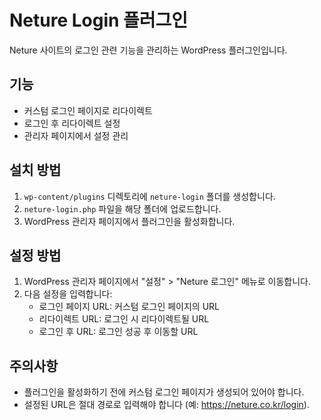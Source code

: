 # Neture Login 플러그인

Neture 사이트의 로그인 관련 기능을 관리하는 WordPress 플러그인입니다.

## 기능

- 커스텀 로그인 페이지로 리다이렉트
- 로그인 후 리다이렉트 설정
- 관리자 페이지에서 설정 관리

## 설치 방법

1. `wp-content/plugins` 디렉토리에 `neture-login` 폴더를 생성합니다.
2. `neture-login.php` 파일을 해당 폴더에 업로드합니다.
3. WordPress 관리자 페이지에서 플러그인을 활성화합니다.

## 설정 방법

1. WordPress 관리자 페이지에서 "설정" > "Neture 로그인" 메뉴로 이동합니다.
2. 다음 설정을 입력합니다:
   - 로그인 페이지 URL: 커스텀 로그인 페이지의 URL
   - 리다이렉트 URL: 로그인 시 리다이렉트될 URL
   - 로그인 후 URL: 로그인 성공 후 이동할 URL

## 주의사항

- 플러그인을 활성화하기 전에 커스텀 로그인 페이지가 생성되어 있어야 합니다.
- 설정된 URL은 절대 경로로 입력해야 합니다 (예: https://neture.co.kr/login). 